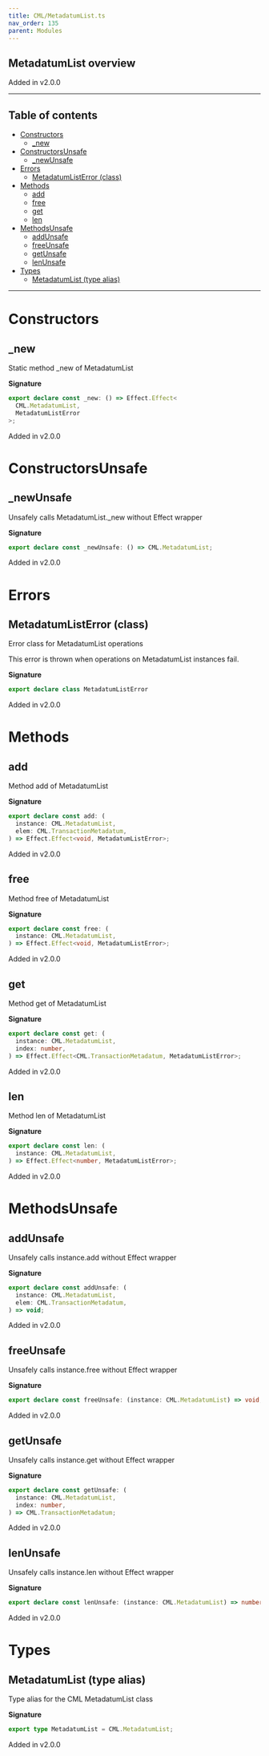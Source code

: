 ```yaml
---
title: CML/MetadatumList.ts
nav_order: 135
parent: Modules
---
```


## MetadatumList overview

Added in v2.0.0

---

<h2 class="text-delta">Table of contents</h2>

- [Constructors](#constructors)
  - [\_new](#_new)
- [ConstructorsUnsafe](#constructorsunsafe)
  - [\_newUnsafe](#_newunsafe)
- [Errors](#errors)
  - [MetadatumListError (class)](#metadatumlisterror-class)
- [Methods](#methods)
  - [add](#add)
  - [free](#free)
  - [get](#get)
  - [len](#len)
- [MethodsUnsafe](#methodsunsafe)
  - [addUnsafe](#addunsafe)
  - [freeUnsafe](#freeunsafe)
  - [getUnsafe](#getunsafe)
  - [lenUnsafe](#lenunsafe)
- [Types](#types)
  - [MetadatumList (type alias)](#metadatumlist-type-alias)

---

# Constructors

## \_new

Static method \_new of MetadatumList

**Signature**

```ts
export declare const _new: () => Effect.Effect<
  CML.MetadatumList,
  MetadatumListError
>;
```

Added in v2.0.0

# ConstructorsUnsafe

## \_newUnsafe

Unsafely calls MetadatumList.\_new without Effect wrapper

**Signature**

```ts
export declare const _newUnsafe: () => CML.MetadatumList;
```

Added in v2.0.0

# Errors

## MetadatumListError (class)

Error class for MetadatumList operations

This error is thrown when operations on MetadatumList instances fail.

**Signature**

```ts
export declare class MetadatumListError
```

Added in v2.0.0

# Methods

## add

Method add of MetadatumList

**Signature**

```ts
export declare const add: (
  instance: CML.MetadatumList,
  elem: CML.TransactionMetadatum,
) => Effect.Effect<void, MetadatumListError>;
```

Added in v2.0.0

## free

Method free of MetadatumList

**Signature**

```ts
export declare const free: (
  instance: CML.MetadatumList,
) => Effect.Effect<void, MetadatumListError>;
```

Added in v2.0.0

## get

Method get of MetadatumList

**Signature**

```ts
export declare const get: (
  instance: CML.MetadatumList,
  index: number,
) => Effect.Effect<CML.TransactionMetadatum, MetadatumListError>;
```

Added in v2.0.0

## len

Method len of MetadatumList

**Signature**

```ts
export declare const len: (
  instance: CML.MetadatumList,
) => Effect.Effect<number, MetadatumListError>;
```

Added in v2.0.0

# MethodsUnsafe

## addUnsafe

Unsafely calls instance.add without Effect wrapper

**Signature**

```ts
export declare const addUnsafe: (
  instance: CML.MetadatumList,
  elem: CML.TransactionMetadatum,
) => void;
```

Added in v2.0.0

## freeUnsafe

Unsafely calls instance.free without Effect wrapper

**Signature**

```ts
export declare const freeUnsafe: (instance: CML.MetadatumList) => void;
```

Added in v2.0.0

## getUnsafe

Unsafely calls instance.get without Effect wrapper

**Signature**

```ts
export declare const getUnsafe: (
  instance: CML.MetadatumList,
  index: number,
) => CML.TransactionMetadatum;
```

Added in v2.0.0

## lenUnsafe

Unsafely calls instance.len without Effect wrapper

**Signature**

```ts
export declare const lenUnsafe: (instance: CML.MetadatumList) => number;
```

Added in v2.0.0

# Types

## MetadatumList (type alias)

Type alias for the CML MetadatumList class

**Signature**

```ts
export type MetadatumList = CML.MetadatumList;
```

Added in v2.0.0
